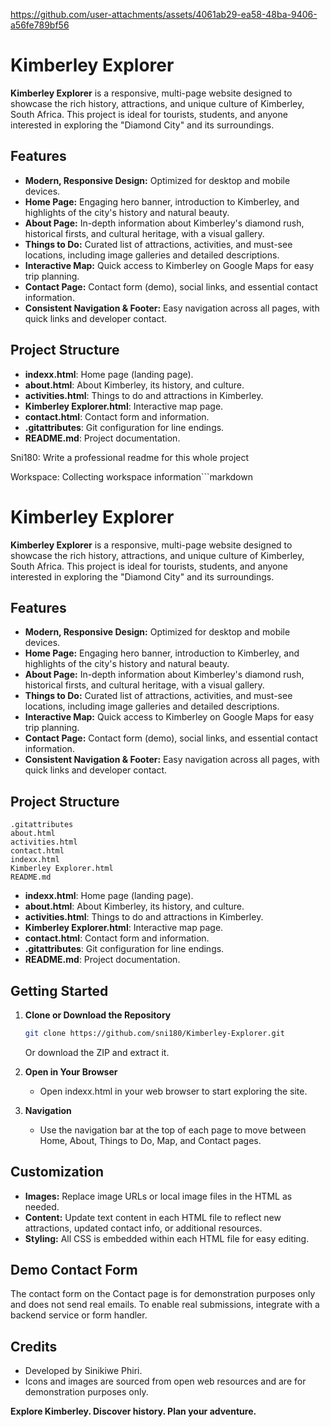 

https://github.com/user-attachments/assets/4061ab29-ea58-48ba-9406-a56fe789bf56

# Kimberley Explorer

**Kimberley Explorer** is a responsive, multi-page website designed to showcase the rich history, attractions, and unique culture of Kimberley, South Africa. This project is ideal for tourists, students, and anyone interested in exploring the "Diamond City" and its surroundings.

## Features

- **Modern, Responsive Design:** Optimized for desktop and mobile devices.
- **Home Page:** Engaging hero banner, introduction to Kimberley, and highlights of the city's history and natural beauty.
- **About Page:** In-depth information about Kimberley's diamond rush, historical firsts, and cultural heritage, with a visual gallery.
- **Things to Do:** Curated list of attractions, activities, and must-see locations, including image galleries and detailed descriptions.
- **Interactive Map:** Quick access to Kimberley on Google Maps for easy trip planning.
- **Contact Page:** Contact form (demo), social links, and essential contact information.
- **Consistent Navigation & Footer:** Easy navigation across all pages, with quick links and developer contact.

## Project Structure

- **indexx.html**: Home page (landing page).
- **about.html**: About Kimberley, its history, and culture.
- **activities.html**: Things to do and attractions in Kimberley.
- **Kimberley Explorer.html**: Interactive map page.
- **contact.html**: Contact form and information.
- **.gitattributes**: Git configuration for line endings.
- **README.md**: Project documentation.

Sni180: Write a professional readme for this whole project

Workspace: Collecting workspace information```markdown
# Kimberley Explorer

**Kimberley Explorer** is a responsive, multi-page website designed to showcase the rich history, attractions, and unique culture of Kimberley, South Africa. This project is ideal for tourists, students, and anyone interested in exploring the "Diamond City" and its surroundings.

## Features

- **Modern, Responsive Design:** Optimized for desktop and mobile devices.
- **Home Page:** Engaging hero banner, introduction to Kimberley, and highlights of the city's history and natural beauty.
- **About Page:** In-depth information about Kimberley's diamond rush, historical firsts, and cultural heritage, with a visual gallery.
- **Things to Do:** Curated list of attractions, activities, and must-see locations, including image galleries and detailed descriptions.
- **Interactive Map:** Quick access to Kimberley on Google Maps for easy trip planning.
- **Contact Page:** Contact form (demo), social links, and essential contact information.
- **Consistent Navigation & Footer:** Easy navigation across all pages, with quick links and developer contact.

## Project Structure

```
.gitattributes
about.html
activities.html
contact.html
indexx.html
Kimberley Explorer.html
README.md
```

- **indexx.html**: Home page (landing page).
- **about.html**: About Kimberley, its history, and culture.
- **activities.html**: Things to do and attractions in Kimberley.
- **Kimberley Explorer.html**: Interactive map page.
- **contact.html**: Contact form and information.
- **.gitattributes**: Git configuration for line endings.
- **README.md**: Project documentation.

## Getting Started

1. **Clone or Download the Repository**
   ```sh
   git clone https://github.com/sni180/Kimberley-Explorer.git
   ```
   Or download the ZIP and extract it.

2. **Open in Your Browser**
   - Open indexx.html in your web browser to start exploring the site.

3. **Navigation**
   - Use the navigation bar at the top of each page to move between Home, About, Things to Do, Map, and Contact pages.

## Customization

- **Images:** Replace image URLs or local image files in the HTML as needed.
- **Content:** Update text content in each HTML file to reflect new attractions, updated contact info, or additional resources.
- **Styling:** All CSS is embedded within each HTML file for easy editing.

## Demo Contact Form

The contact form on the Contact page is for demonstration purposes only and does not send real emails. To enable real submissions, integrate with a backend service or form handler.

## Credits

- Developed by Sinikiwe Phiri.
- Icons and images are sourced from open web resources and are for demonstration purposes only.



**Explore Kimberley. Discover history. Plan your adventure.**
```

